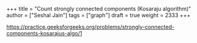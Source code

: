 +++
title = "Count strongly connected components (Kosaraju algorithm)"
author = ["Seshal Jain"]
tags = ["graph"]
draft = true
weight = 2333
+++

<https://practice.geeksforgeeks.org/problems/strongly-connected-components-kosarajus-algo/1>
